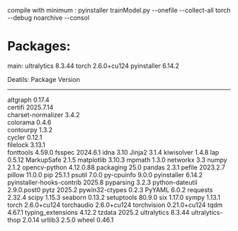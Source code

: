 compile with minimum :
 pyinstaller trainModel.py --onefile --collect-all torch --debug noarchive   --consol

 # Packages:
 main:
 ultralytics               8.3.44
 torch                     2.6.0+cu124
 pyinstaller               6.14.2

 Deatils: 
 Package                   Version
------------------------- ------------
altgraph                  0.17.4      
certifi                   2025.7.14   
charset-normalizer        3.4.2       
colorama                  0.4.6       
contourpy                 1.3.2       
cycler                    0.12.1      
filelock                  3.13.1      
fonttools                 4.59.0
fsspec                    2024.6.1
idna                      3.10
Jinja2                    3.1.4
kiwisolver                1.4.8
lap                       0.5.12
MarkupSafe                2.1.5
matplotlib                3.10.3
mpmath                    1.3.0
networkx                  3.3
numpy                     2.1.2
opencv-python             4.12.0.88
packaging                 25.0
pandas                    2.3.1
pefile                    2023.2.7
pillow                    11.0.0
pip                       25.1.1
psutil                    7.0.0
py-cpuinfo                9.0.0
pyinstaller               6.14.2
pyinstaller-hooks-contrib 2025.8
pyparsing                 3.2.3
python-dateutil           2.9.0.post0
pytz                      2025.2
pywin32-ctypes            0.2.3
PyYAML                    6.0.2
requests                  2.32.4
scipy                     1.15.3
seaborn                   0.13.2
setuptools                80.9.0
six                       1.17.0
sympy                     1.13.1
torch                     2.6.0+cu124
torchaudio                2.6.0+cu124
torchvision               0.21.0+cu124
tqdm                      4.67.1
typing_extensions         4.12.2
tzdata                    2025.2
ultralytics               8.3.44
ultralytics-thop          2.0.14
urllib3                   2.5.0
wheel                     0.46.1

 
